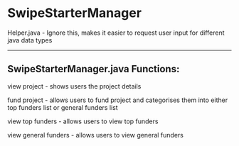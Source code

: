 # SwipeStarterManager


Helper.java - Ignore this, makes it easier to request user input for different java data types

------------------------------
SwipeStarterManager.java Functions:
----------------------------------

view project - shows users the project details

fund project - allows users to fund project and categorises them into either top funders list or general funders list

view top funders - allows users to view top funders

view general funders - allows users to view general funders
